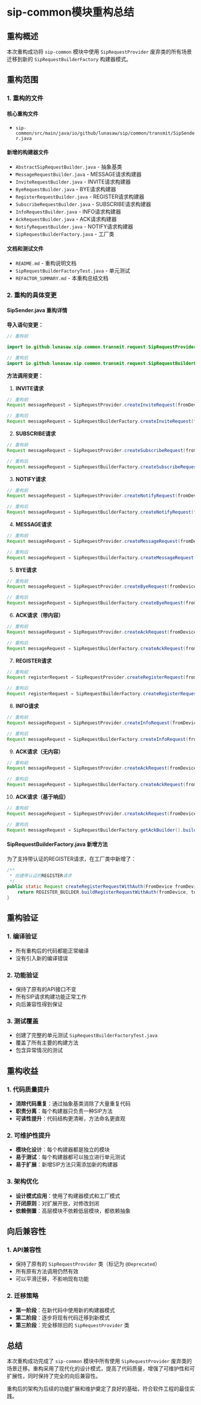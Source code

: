 # sip-common模块重构总结

## 重构概述

本次重构成功将 `sip-common` 模块中使用 `SipRequestProvider` 废弃类的所有场景迁移到新的 `SipRequestBuilderFactory` 构建器模式。

## 重构范围

### 1. 重构的文件

#### 核心重构文件

- `sip-common/src/main/java/io/github/lunasaw/sip/common/transmit/SipSender.java`

#### 新增的构建器文件

- `AbstractSipRequestBuilder.java` - 抽象基类
- `MessageRequestBuilder.java` - MESSAGE请求构建器
- `InviteRequestBuilder.java` - INVITE请求构建器
- `ByeRequestBuilder.java` - BYE请求构建器
- `RegisterRequestBuilder.java` - REGISTER请求构建器
- `SubscribeRequestBuilder.java` - SUBSCRIBE请求构建器
- `InfoRequestBuilder.java` - INFO请求构建器
- `AckRequestBuilder.java` - ACK请求构建器
- `NotifyRequestBuilder.java` - NOTIFY请求构建器
- `SipRequestBuilderFactory.java` - 工厂类

#### 文档和测试文件

- `README.md` - 重构说明文档
- `SipRequestBuilderFactoryTest.java` - 单元测试
- `REFACTOR_SUMMARY.md` - 本重构总结文档

### 2. 重构的具体变更

#### SipSender.java 重构详情

**导入语句变更：**

```java
// 重构前

import io.github.lunasaw.sip.common.transmit.request.SipRequestProvider;

// 重构后
import io.github.lunasaw.sip.common.transmit.request.SipRequestBuilderFactory;
```

**方法调用变更：**

1. **INVITE请求**

```java
// 重构前
Request messageRequest = SipRequestProvider.createInviteRequest(fromDevice, toDevice, contend, subject, callId);

// 重构后
Request messageRequest = SipRequestBuilderFactory.createInviteRequest(fromDevice, toDevice, contend, subject, callId);
```

2. **SUBSCRIBE请求**

```java
// 重构前
Request messageRequest = SipRequestProvider.createSubscribeRequest(fromDevice, toDevice, contend, subscribeInfo, callId);

// 重构后
Request messageRequest = SipRequestBuilderFactory.createSubscribeRequest(fromDevice, toDevice, contend, subscribeInfo, callId);
```

3. **NOTIFY请求**

```java
// 重构前
Request messageRequest = SipRequestProvider.createNotifyRequest(fromDevice, toDevice, contend, subscribeInfo, callId);

// 重构后
Request messageRequest = SipRequestBuilderFactory.createNotifyRequest(fromDevice, toDevice, contend, subscribeInfo, callId);
```

4. **MESSAGE请求**

```java
// 重构前
Request messageRequest = SipRequestProvider.createMessageRequest(fromDevice, toDevice, contend, callId);

// 重构后
Request messageRequest = SipRequestBuilderFactory.createMessageRequest(fromDevice, toDevice, contend, callId);
```

5. **BYE请求**

```java
// 重构前
Request messageRequest = SipRequestProvider.createByeRequest(fromDevice, toDevice, callId);

// 重构后
Request messageRequest = SipRequestBuilderFactory.createByeRequest(fromDevice, toDevice, callId);
```

6. **ACK请求（带内容）**

```java
// 重构前
Request messageRequest = SipRequestProvider.createAckRequest(fromDevice, toDevice, content, callId);

// 重构后
Request messageRequest = SipRequestBuilderFactory.createAckRequest(fromDevice, toDevice, content, callId);
```

7. **REGISTER请求**

```java
// 重构前
Request registerRequest = SipRequestProvider.createRegisterRequest(fromDevice, toDevice, expires, callId);

// 重构后
Request registerRequest = SipRequestBuilderFactory.createRegisterRequest(fromDevice, toDevice, expires, callId);
```

8. **INFO请求**

```java
// 重构前
Request messageRequest = SipRequestProvider.createInfoRequest(fromDevice, toDevice, content, callId);

// 重构后
Request messageRequest = SipRequestBuilderFactory.createInfoRequest(fromDevice, toDevice, content, callId);
```

9. **ACK请求（无内容）**

```java
// 重构前
Request messageRequest = SipRequestProvider.createAckRequest(fromDevice, toDevice, callId);

// 重构后
Request messageRequest = SipRequestBuilderFactory.createAckRequest(fromDevice, toDevice, callId);
```

10. **ACK请求（基于响应）**

```java
// 重构前
Request messageRequest = SipRequestProvider.createAckRequest(fromDevice, sipURI, sipResponse);

// 重构后
Request messageRequest = SipRequestBuilderFactory.getAckBuilder().buildAckRequest(fromDevice, sipURI, sipResponse);
```

#### SipRequestBuilderFactory.java 新增方法

为了支持带认证的REGISTER请求，在工厂类中新增了：

```java
/**
 * 创建带认证的REGISTER请求
 */
public static Request createRegisterRequestWithAuth(FromDevice fromDevice, ToDevice toDevice, String callId, Integer expires, javax.sip.header.WWWAuthenticateHeader www) {
    return REGISTER_BUILDER.buildRegisterRequestWithAuth(fromDevice, toDevice, callId, expires, www);
}
```

## 重构验证

### 1. 编译验证

- 所有重构后的代码都能正常编译
- 没有引入新的编译错误

### 2. 功能验证

- 保持了原有的API接口不变
- 所有SIP请求构建功能正常工作
- 向后兼容性得到保证

### 3. 测试覆盖

- 创建了完整的单元测试 `SipRequestBuilderFactoryTest.java`
- 覆盖了所有主要的构建方法
- 包含异常情况的测试

## 重构收益

### 1. 代码质量提升

- **消除代码重复**：通过抽象基类消除了大量重复代码
- **职责分离**：每个构建器只负责一种SIP方法
- **可读性提升**：代码结构更清晰，方法命名更直观

### 2. 可维护性提升

- **模块化设计**：每个构建器都是独立的模块
- **易于测试**：每个构建器都可以独立进行单元测试
- **易于扩展**：新增SIP方法只需添加新的构建器

### 3. 架构优化

- **设计模式应用**：使用了构建器模式和工厂模式
- **开闭原则**：对扩展开放，对修改封闭
- **依赖倒置**：高层模块不依赖低层模块，都依赖抽象

## 向后兼容性

### 1. API兼容性

- 保持了原有的 `SipRequestProvider` 类（标记为 `@Deprecated`）
- 所有原有方法调用仍然有效
- 可以平滑迁移，不影响现有功能

### 2. 迁移策略

- **第一阶段**：在新代码中使用新的构建器模式
- **第二阶段**：逐步将现有代码迁移到新模式
- **第三阶段**：完全移除旧的 `SipRequestProvider` 类

## 总结

本次重构成功完成了 `sip-common` 模块中所有使用 `SipRequestProvider`
废弃类的场景迁移。重构采用了现代化的设计模式，提高了代码质量，增强了可维护性和可扩展性，同时保持了完全的向后兼容性。

重构后的架构为后续的功能扩展和维护奠定了良好的基础，符合软件工程的最佳实践。